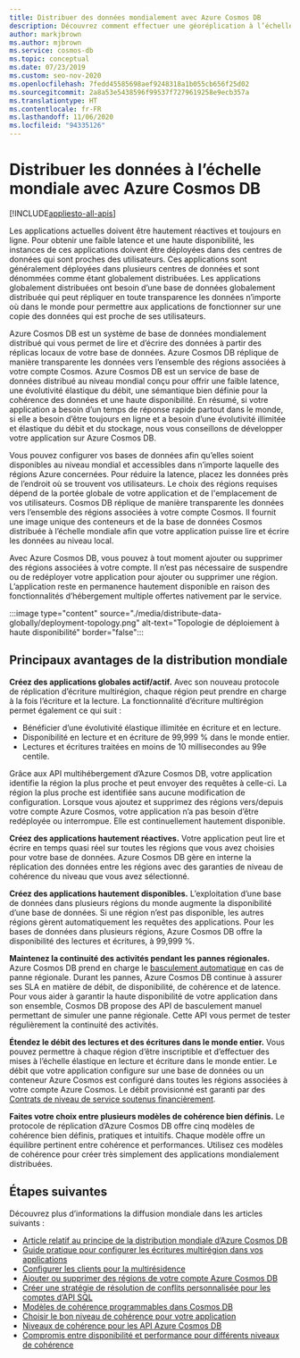 ```yaml
---
title: Distribuer des données mondialement avec Azure Cosmos DB
description: Découvrez comment effectuer une géoréplication à l’échelle de la planète, des écritures multirégions, un basculement et une récupération des données à l’aide de bases de données mondiales dans Azure Cosmos DB, qui est un service de base de données multimodèle distribué mondialement.
author: markjbrown
ms.author: mjbrown
ms.service: cosmos-db
ms.topic: conceptual
ms.date: 07/23/2019
ms.custom: seo-nov-2020
ms.openlocfilehash: 7fedd45585698aef9248318a1b055cb656f25d02
ms.sourcegitcommit: 2a8a53e5438596f99537f7279619258e9ecb357a
ms.translationtype: HT
ms.contentlocale: fr-FR
ms.lasthandoff: 11/06/2020
ms.locfileid: "94335126"
---
```

# <a name="distribute-your-data-globally-with-azure-cosmos-db"></a>Distribuer les données à l’échelle mondiale avec Azure Cosmos DB
[!INCLUDE[appliesto-all-apis](includes/appliesto-all-apis.md)]

Les applications actuelles doivent être hautement réactives et toujours en ligne. Pour obtenir une faible latence et une haute disponibilité, les instances de ces applications doivent être déployées dans des centres de données qui sont proches des utilisateurs. Ces applications sont généralement déployées dans plusieurs centres de données et sont dénommées comme étant globalement distribuées. Les applications globalement distribuées ont besoin d’une base de données globalement distribuée qui peut répliquer en toute transparence les données n’importe où dans le monde pour permettre aux applications de fonctionner sur une copie des données qui est proche de ses utilisateurs. 

Azure Cosmos DB est un système de base de données mondialement distribué qui vous permet de lire et d’écrire des données à partir des réplicas locaux de votre base de données. Azure Cosmos DB réplique de manière transparente les données vers l’ensemble des régions associées à votre compte Cosmos. Azure Cosmos DB est un service de base de données distribué au niveau mondial conçu pour offrir une faible latence, une évolutivité élastique du débit, une sémantique bien définie pour la cohérence des données et une haute disponibilité. En résumé, si votre application a besoin d’un temps de réponse rapide partout dans le monde, si elle a besoin d’être toujours en ligne et a besoin d’une évolutivité illimitée et élastique du débit et du stockage, nous vous conseillons de développer votre application sur Azure Cosmos DB.

Vous pouvez configurer vos bases de données afin qu’elles soient disponibles au niveau mondial et accessibles dans n’importe laquelle des régions Azure concernées. Pour réduire la latence, placez les données près de l’endroit où se trouvent vos utilisateurs. Le choix des régions requises dépend de la portée globale de votre application et de l'emplacement de vos utilisateurs. Cosmos DB réplique de manière transparente les données vers l’ensemble des régions associées à votre compte Cosmos. Il fournit une image unique des conteneurs et de la base de données Cosmos distribuée à l’échelle mondiale afin que votre application puisse lire et écrire les données au niveau local. 

Avec Azure Cosmos DB, vous pouvez à tout moment ajouter ou supprimer des régions associées à votre compte. Il n’est pas nécessaire de suspendre ou de redéployer votre application pour ajouter ou supprimer une région. L’application reste en permanence hautement disponible en raison des fonctionnalités d’hébergement multiple offertes nativement par le service.

:::image type="content" source="./media/distribute-data-globally/deployment-topology.png" alt-text="Topologie de déploiement à haute disponibilité" border="false":::

## <a name="key-benefits-of-global-distribution"></a>Principaux avantages de la distribution mondiale

**Créez des applications globales actif/actif.** Avec son nouveau protocole de réplication d’écriture multirégion, chaque région peut prendre en charge à la fois l’écriture et la lecture. La fonctionnalité d’écriture multirégion permet également ce qui suit :

- Bénéficier d’une évolutivité élastique illimitée en écriture et en lecture.
- Disponibilité en lecture et en écriture de 99,999 % dans le monde entier.
- Lectures et écritures traitées en moins de 10 millisecondes au 99e centile.

Grâce aux API multihébergement d’Azure Cosmos DB, votre application identifie la région la plus proche et peut envoyer des requêtes à celle-ci. La région la plus proche est identifiée sans aucune modification de configuration. Lorsque vous ajoutez et supprimez des régions vers/depuis votre compte Azure Cosmos, votre application n’a pas besoin d’être redéployée ou interrompue. Elle est continuellement hautement disponible.

**Créez des applications hautement réactives.** Votre application peut lire et écrire en temps quasi réel sur toutes les régions que vous avez choisies pour votre base de données. Azure Cosmos DB gère en interne la réplication des données entre les régions avec des garanties de niveau de cohérence du niveau que vous avez sélectionné.

**Créez des applications hautement disponibles.** L’exploitation d’une base de données dans plusieurs régions du monde augmente la disponibilité d’une base de données. Si une région n’est pas disponible, les autres régions gèrent automatiquement les requêtes des applications. Pour les bases de données dans plusieurs régions, Azure Cosmos DB offre la disponibilité des lectures et écritures, à 99,999 %.

**Maintenez la continuité des activités pendant les pannes régionales.** Azure Cosmos DB prend en charge le [basculement automatique](how-to-manage-database-account.md#automatic-failover) en cas de panne régionale. Durant les pannes, Azure Cosmos DB continue à assurer ses SLA en matière de débit, de disponibilité, de cohérence et de latence. Pour vous aider à garantir la haute disponibilité de votre application dans son ensemble, Cosmos DB propose des API de basculement manuel permettant de simuler une panne régionale. Cette API vous permet de tester régulièrement la continuité des activités.

**Étendez le débit des lectures et des écritures dans le monde entier.** Vous pouvez permettre à chaque région d’être inscriptible et d’effectuer des mises à l’échelle élastique en lecture et écriture dans le monde entier. Le débit que votre application configure sur une base de données ou un conteneur Azure Cosmos est configuré dans toutes les régions associées à votre compte Azure Cosmos. Le débit provisionné est garanti par des [Contrats de niveau de service soutenus financièrement](https://azure.microsoft.com/support/legal/sla/cosmos-db/v1_3/).

**Faites votre choix entre plusieurs modèles de cohérence bien définis.** Le protocole de réplication d’Azure Cosmos DB offre cinq modèles de cohérence bien définis, pratiques et intuitifs. Chaque modèle offre un équilibre pertinent entre cohérence et performances. Utilisez ces modèles de cohérence pour créer très simplement des applications mondialement distribuées.

## <a name="next-steps"></a><a id="Next Steps"></a>Étapes suivantes

Découvrez plus d’informations la diffusion mondiale dans les articles suivants :

* [Article relatif au principe de la distribution mondiale d’Azure Cosmos DB](global-dist-under-the-hood.md)
* [Guide pratique pour configurer les écritures multirégion dans vos applications](how-to-multi-master.md)
* [Configurer les clients pour la multirésidence](how-to-manage-database-account.md#configure-multiple-write-regions)
* [Ajouter ou supprimer des régions de votre compte Azure Cosmos DB](how-to-manage-database-account.md#addremove-regions-from-your-database-account)
* [Créer une stratégie de résolution de conflits personnalisée pour les comptes d’API SQL](how-to-manage-conflicts.md#create-a-custom-conflict-resolution-policy)
* [Modèles de cohérence programmables dans Cosmos DB](consistency-levels.md)
* [Choisir le bon niveau de cohérence pour votre application](./consistency-levels.md)
* [Niveaux de cohérence pour les API Azure Cosmos DB](./consistency-levels.md)
* [Compromis entre disponibilité et performance pour différents niveaux de cohérence](./consistency-levels.md)